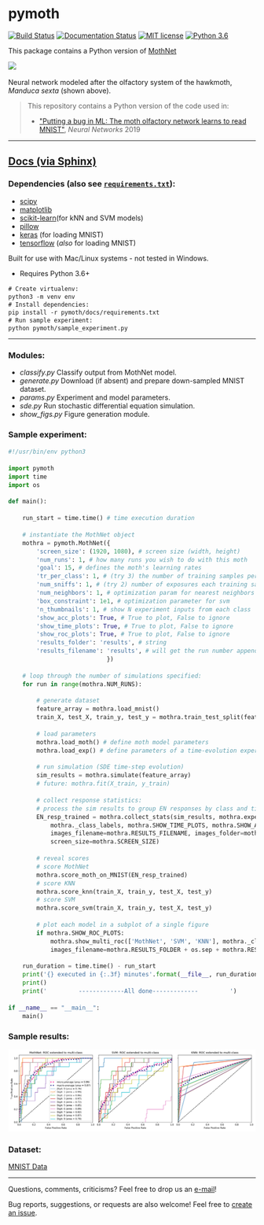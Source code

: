 # pymoth

[![Build Status](https://travis-ci.org/meccaLeccaHi/pymoth.svg?branch=master)](https://travis-ci.org/meccaLeccaHi/pymoth)
[![Documentation Status](https://readthedocs.org/projects/pymoth/badge/?version=latest)](https://pymoth.readthedocs.io/?badge=latest)
[![MIT license](https://img.shields.io/badge/License-MIT-blue.svg)](LICENSE)
[![Python 3.6](https://img.shields.io/badge/python-3.6-blue.svg)](https://www.python.org/downloads/release/python-360/)

This package contains a Python version of [MothNet](https://github.com/charlesDelahunt/PuttingABugInML)

<img src='https://upload.wikimedia.org/wikipedia/commons/thumb/b/ba/Manduca_brasiliensis_MHNT_CUT_2010_0_12_Boca_de_Mato%2C_Cochoeiras_de_Macacu%2C_rio_de_Janeiro_blanc.jpg/320px-Manduca_brasiliensis_MHNT_CUT_2010_0_12_Boca_de_Mato%2C_Cochoeiras_de_Macacu%2C_rio_de_Janeiro_blanc.jpg'>

Neural network modeled after the olfactory system of the hawkmoth, _Manduca sexta_ (shown above).
> This repository contains a Python version of the code used in:
> - ["Putting a bug in ML: The moth olfactory network learns to read MNIST"](https://doi.org/10.1016/j.neunet.2019.05.012), _Neural Networks_ 2019

---
[Docs (via Sphinx)](https://pymoth.readthedocs.io/)
---

### Dependencies (also see [`requirements.txt`](./docs/requirements.txt)):
- [scipy](https://www.scipy.org/)
- [matplotlib](https://matplotlib.org/)
- [scikit-learn](https://scikit-learn.org/)(for kNN and SVM models)
- [pillow](https://pillow.readthedocs.io/en/stable/)
- [keras](https://keras.io/) (for loading MNIST)
- [tensorflow](https://www.tensorflow.org/) (_also_ for loading MNIST)

Built for use with Mac/Linux systems - not tested in Windows.
- Requires Python 3.6+

```console
# Create virtualenv:
python3 -m venv env
# Install dependencies:  
pip install -r pymoth/docs/requirements.txt
# Run sample experiment:
python pymoth/sample_experiment.py
```

---

### Modules:
- *classify.py* Classify output from MothNet model.
- *generate.py* Download (if absent) and prepare down-sampled MNIST dataset.
- *params.py* Experiment and model parameters.
- *sde.py* Run stochastic differential equation simulation.
- *show_figs.py* Figure generation module.

### Sample experiment:
```python
#!/usr/bin/env python3

import pymoth
import time
import os

def main():

    run_start = time.time() # time execution duration

    # instantiate the MothNet object
    mothra = pymoth.MothNet({
        'screen_size': (1920, 1080), # screen size (width, height)
        'num_runs': 1, # how many runs you wish to do with this moth
        'goal': 15, # defines the moth's learning rates
        'tr_per_class': 1, # (try 3) the number of training samples per class
        'num_sniffs': 1, # (try 2) number of exposures each training sample
        'num_neighbors': 1, # optimization param for nearest neighbors
        'box_constraint': 1e1, # optimization parameter for svm
        'n_thumbnails': 1, # show N experiment inputs from each class
        'show_acc_plots': True, # True to plot, False to ignore
        'show_time_plots': True, # True to plot, False to ignore
        'show_roc_plots': True, # True to plot, False to ignore
        'results_folder': 'results', # string
        'results_filename': 'results', # will get the run number appended to it
                            })

    # loop through the number of simulations specified:
    for run in range(mothra.NUM_RUNS):

        # generate dataset
        feature_array = mothra.load_mnist()
        train_X, test_X, train_y, test_y = mothra.train_test_split(feature_array)

        # load parameters
        mothra.load_moth() # define moth model parameters
        mothra.load_exp() # define parameters of a time-evolution experiment

        # run simulation (SDE time-step evolution)
        sim_results = mothra.simulate(feature_array)
        # future: mothra.fit(X_train, y_train)

        # collect response statistics:
        # process the sim results to group EN responses by class and time
        EN_resp_trained = mothra.collect_stats(sim_results, mothra.experiment_params,
            mothra._class_labels, mothra.SHOW_TIME_PLOTS, mothra.SHOW_ACC_PLOTS,
            images_filename=mothra.RESULTS_FILENAME, images_folder=mothra.RESULTS_FOLDER,
            screen_size=mothra.SCREEN_SIZE)

        # reveal scores
        # score MothNet
        mothra.score_moth_on_MNIST(EN_resp_trained)
        # score KNN
        mothra.score_knn(train_X, train_y, test_X, test_y)
        # score SVM
        mothra.score_svm(train_X, train_y, test_X, test_y)

        # plot each model in a subplot of a single figure
        if mothra.SHOW_ROC_PLOTS:
            mothra.show_multi_roc(['MothNet', 'SVM', 'KNN'], mothra._class_labels,
            images_filename=mothra.RESULTS_FOLDER + os.sep + mothra.RESULTS_FILENAME + '_ROC_multi')

    run_duration = time.time() - run_start
    print('{} executed in {:.3f} minutes'.format(__file__, run_duration/60))
    print()
    print('         -------------All done-------------         ')

if __name__ == "__main__":
    main()
```

### Sample results:
<img src='./results/results_ROC_multi_sample.png'>

### Dataset:
[MNIST Data](http://yann.lecun.com/exdb/mnist/)

---

Questions, comments, criticisms? Feel free to drop us an [e-mail](
  mailto:ajones173@gmail.com?subject=pymoth)!


Bug reports, suggestions, or requests are also welcome! Feel free to [create an issue](
  https://github.com/meccaLeccaHi/pymoth/issues/new).  
